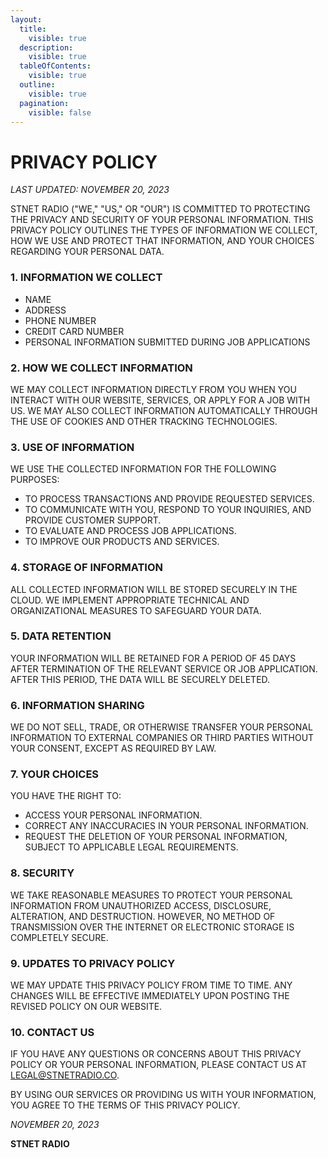 ```yaml
---
layout:
  title:
    visible: true
  description:
    visible: true
  tableOfContents:
    visible: true
  outline:
    visible: true
  pagination:
    visible: false
---
```


# PRIVACY POLICY

*LAST UPDATED: NOVEMBER 20, 2023*

STNET RADIO ("WE," "US," OR "OUR") IS COMMITTED TO PROTECTING THE PRIVACY AND SECURITY OF YOUR PERSONAL INFORMATION. THIS PRIVACY POLICY OUTLINES THE TYPES OF INFORMATION WE COLLECT, HOW WE USE AND PROTECT THAT INFORMATION, AND YOUR CHOICES REGARDING YOUR PERSONAL DATA.

### 1. INFORMATION WE COLLECT
  * NAME
  * ADDRESS
  * PHONE NUMBER
  * CREDIT CARD NUMBER
  * PERSONAL INFORMATION SUBMITTED DURING JOB APPLICATIONS

### 2. HOW WE COLLECT INFORMATION
WE MAY COLLECT INFORMATION DIRECTLY FROM YOU WHEN YOU INTERACT WITH OUR WEBSITE, SERVICES, OR APPLY FOR A JOB WITH US. WE MAY ALSO COLLECT INFORMATION AUTOMATICALLY THROUGH THE USE OF COOKIES AND OTHER TRACKING TECHNOLOGIES.

### 3. USE OF INFORMATION
WE USE THE COLLECTED INFORMATION FOR THE FOLLOWING PURPOSES:
  * TO PROCESS TRANSACTIONS AND PROVIDE REQUESTED SERVICES.
  * TO COMMUNICATE WITH YOU, RESPOND TO YOUR INQUIRIES, AND PROVIDE CUSTOMER SUPPORT.
  * TO EVALUATE AND PROCESS JOB APPLICATIONS.
  * TO IMPROVE OUR PRODUCTS AND SERVICES.

### 4. STORAGE OF INFORMATION
ALL COLLECTED INFORMATION WILL BE STORED SECURELY IN THE CLOUD. WE IMPLEMENT APPROPRIATE TECHNICAL AND ORGANIZATIONAL MEASURES TO SAFEGUARD YOUR DATA.

### 5. DATA RETENTION
YOUR INFORMATION WILL BE RETAINED FOR A PERIOD OF 45 DAYS AFTER TERMINATION OF THE RELEVANT SERVICE OR JOB APPLICATION. AFTER THIS PERIOD, THE DATA WILL BE SECURELY DELETED.

### 6. INFORMATION SHARING
WE DO NOT SELL, TRADE, OR OTHERWISE TRANSFER YOUR PERSONAL INFORMATION TO EXTERNAL COMPANIES OR THIRD PARTIES WITHOUT YOUR CONSENT, EXCEPT AS REQUIRED BY LAW.

### 7. YOUR CHOICES
YOU HAVE THE RIGHT TO:
  * ACCESS YOUR PERSONAL INFORMATION.
  * CORRECT ANY INACCURACIES IN YOUR PERSONAL INFORMATION.
  * REQUEST THE DELETION OF YOUR PERSONAL INFORMATION, SUBJECT TO APPLICABLE LEGAL REQUIREMENTS.

### 8. SECURITY
WE TAKE REASONABLE MEASURES TO PROTECT YOUR PERSONAL INFORMATION FROM UNAUTHORIZED ACCESS, DISCLOSURE, ALTERATION, AND DESTRUCTION. HOWEVER, NO METHOD OF TRANSMISSION OVER THE INTERNET OR ELECTRONIC STORAGE IS COMPLETELY SECURE.

### 9. UPDATES TO PRIVACY POLICY
WE MAY UPDATE THIS PRIVACY POLICY FROM TIME TO TIME. ANY CHANGES WILL BE EFFECTIVE IMMEDIATELY UPON POSTING THE REVISED POLICY ON OUR WEBSITE.

### 10. CONTACT US
IF YOU HAVE ANY QUESTIONS OR CONCERNS ABOUT THIS PRIVACY POLICY OR YOUR PERSONAL INFORMATION, PLEASE CONTACT US AT [LEGAL@STNETRADIO.CO](MAILTO:LEGAL@STNETRADIO.CO).

BY USING OUR SERVICES OR PROVIDING US WITH YOUR INFORMATION, YOU AGREE TO THE TERMS OF THIS PRIVACY POLICY.

*NOVEMBER 20, 2023*

**STNET RADIO**